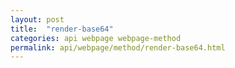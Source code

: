 ```yaml
---
layout: post
title:  "render-base64"
categories: api webpage webpage-method
permalink: api/webpage/method/render-base64.html
---
```


